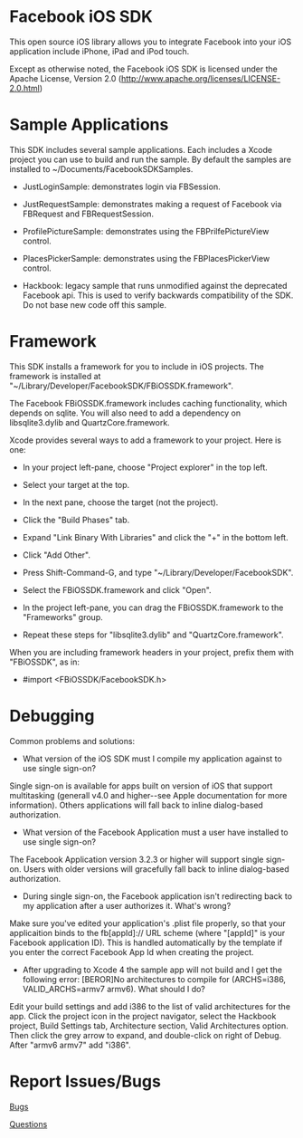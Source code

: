 Facebook iOS SDK
===========================

This open source iOS library allows you to integrate Facebook into your iOS application include iPhone, iPad and iPod touch.

Except as otherwise noted, the Facebook iOS SDK is licensed under the Apache License, Version 2.0 (http://www.apache.org/licenses/LICENSE-2.0.html)

Sample Applications
===============

This SDK includes several sample applications.  Each includes a Xcode project you can use to build and run the sample.  By default the samples are installed to ~/Documents/FacebookSDKSamples.

* JustLoginSample:  demonstrates login via FBSession.

* JustRequestSample:  demonstrates making a request of Facebook via FBRequest and FBRequestSession.

* ProfilePictureSample:  demonstrates using the FBPrilfePictureView control.

* PlacesPickerSample:  demonstrates using the FBPlacesPickerView control.

* Hackbook:  legacy sample that runs unmodified against the deprecated Facebook api.  This is used to verify backwards compatibility of the SDK.  Do not base new code off this sample.

Framework
===============

This SDK installs a framework for you to include in iOS projects.  The framework is installed at "~/Library/Developer/FacebookSDK/FBiOSSDK.framework".

The Facebook FBiOSSDK.framework includes caching functionality, which depends on sqlite.  You will
also need to add a dependency on libsqlite3.dylib and QuartzCore.framework.

Xcode provides several ways to add a framework to your project.  Here is one:

* In your project left-pane, choose "Project explorer" in the top left.

* Select your target at the top.

* In the next pane, choose the target (not the project).

* Click the "Build Phases" tab.

* Expand "Link Binary With Libraries" and click the "+" in the bottom left.

* Click "Add Other".

* Press Shift-Command-G, and type "~/Library/Developer/FacebookSDK".

* Select the FBiOSSDK.framework and click "Open".

* In the project left-pane, you can drag the FBiOSSDK.framework to the "Frameworks" group.

* Repeat these steps for "libsqlite3.dylib" and "QuartzCore.framework".

When you are including framework headers in your project, prefix them with "FBiOSSDK", as in:

* #import <FBiOSSDK/FacebookSDK.h>

Debugging
===============

Common problems and solutions:

* What version of the iOS SDK must I compile my application against to use single sign-on?

Single sign-on is available for apps built on version of iOS that support multitasking (generall v4.0 and higher--see Apple documentation for more information). Others applications will fall back to inline dialog-based authorization.

* What version of the Facebook Application must a user have installed to use single sign-on?

The Facebook Application version 3.2.3 or higher will support single sign-on. Users with older versions will gracefully fall back to inline dialog-based authorization.

* During single sign-on, the Facebook application isn't redirecting back to my application after a user authorizes it. What's wrong?

Make sure you've edited your application's .plist file properly, so that your applicaition binds to the fb\[appId\]:// URL scheme (where "\[appId\]" is your Facebook application ID).  This is handled automatically by the template if you enter the correct Facebook App Id when creating the project.

* After upgrading to Xcode 4 the sample app will not build and I get the following error: [BEROR]No architectures to compile for (ARCHS=i386, VALID_ARCHS=armv7 armv6). What should I do?

Edit your build settings and add i386 to the list of valid architectures for the app. Click the project icon in the project navigator, select the Hackbook project, Build Settings tab, Architecture section, Valid Architectures option. Then click the grey arrow to expand, and double-click on right of Debug. After "armv6 armv7" add "i386".


Report Issues/Bugs
===============
[Bugs](https://developers.facebook.com/bugs)

[Questions](http://facebook.stackoverflow.com/questions/tagged/ios)

